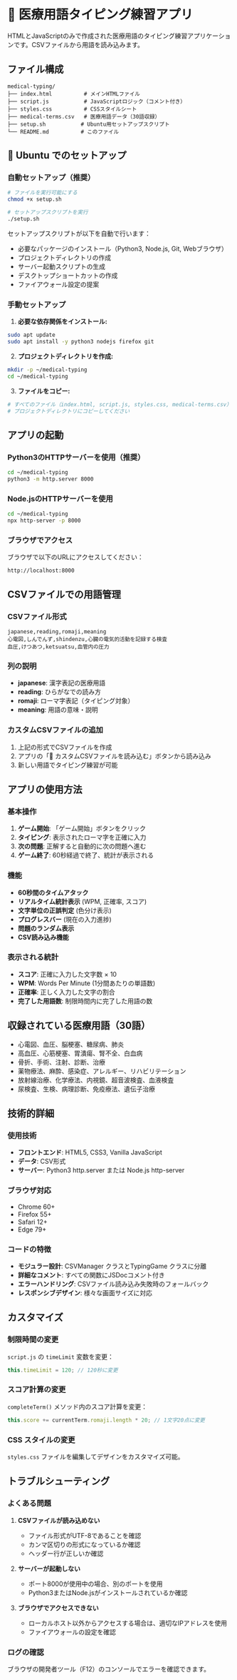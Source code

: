 # 🏥 医療用語タイピング練習アプリ

HTMLとJavaScriptのみで作成された医療用語のタイピング練習アプリケーションです。CSVファイルから用語を読み込みます。

## ファイル構成

```
medical-typing/
├── index.html          # メインHTMLファイル
├── script.js           # JavaScriptロジック（コメント付き）
├── styles.css          # CSSスタイルシート
├── medical-terms.csv   # 医療用語データ（30語収録）
├── setup.sh           # Ubuntu用セットアップスクリプト
└── README.md          # このファイル
```

## 🚀 Ubuntu でのセットアップ

### 自動セットアップ（推奨）

```bash
# ファイルを実行可能にする
chmod +x setup.sh

# セットアップスクリプトを実行
./setup.sh
```

セットアップスクリプトが以下を自動で行います：
- 必要なパッケージのインストール（Python3, Node.js, Git, Webブラウザ）
- プロジェクトディレクトリの作成
- サーバー起動スクリプトの生成
- デスクトップショートカットの作成
- ファイアウォール設定の提案

### 手動セットアップ

1. **必要な依存関係をインストール:**
```bash
sudo apt update
sudo apt install -y python3 nodejs firefox git
```

2. **プロジェクトディレクトリを作成:**
```bash
mkdir -p ~/medical-typing
cd ~/medical-typing
```

3. **ファイルをコピー:**
```bash
# すべてのファイル（index.html, script.js, styles.css, medical-terms.csv）を
# プロジェクトディレクトリにコピーしてください
```

## アプリの起動

### Python3のHTTPサーバーを使用（推奨）

```bash
cd ~/medical-typing
python3 -m http.server 8000
```

### Node.jsのHTTPサーバーを使用

```bash
cd ~/medical-typing
npx http-server -p 8000
```

### ブラウザでアクセス

ブラウザで以下のURLにアクセスしてください：
```
http://localhost:8000
```

## CSVファイルでの用語管理

### CSVファイル形式

```csv
japanese,reading,romaji,meaning
心電図,しんでんず,shindenzu,心臓の電気的活動を記録する検査
血圧,けつあつ,ketsuatsu,血管内の圧力
```

### 列の説明

- **japanese**: 漢字表記の医療用語
- **reading**: ひらがなでの読み方
- **romaji**: ローマ字表記（タイピング対象）
- **meaning**: 用語の意味・説明

### カスタムCSVファイルの追加

1. 上記の形式でCSVファイルを作成
2. アプリの「📁 カスタムCSVファイルを読み込む」ボタンから読み込み
3. 新しい用語でタイピング練習が可能

## アプリの使用方法

### 基本操作

1. **ゲーム開始**: 「ゲーム開始」ボタンをクリック
2. **タイピング**: 表示されたローマ字を正確に入力
3. **次の問題**: 正解すると自動的に次の問題へ進む
4. **ゲーム終了**: 60秒経過で終了、統計が表示される

### 機能

- **60秒間のタイムアタック**
- **リアルタイム統計表示** (WPM, 正確率, スコア)
- **文字単位の正誤判定** (色分け表示)
- **プログレスバー** (現在の入力進捗)
- **問題のランダム表示**
- **CSV読み込み機能**

### 表示される統計

- **スコア**: 正確に入力した文字数 × 10
- **WPM**: Words Per Minute (1分間あたりの単語数)
- **正確率**: 正しく入力した文字の割合
- **完了した用語数**: 制限時間内に完了した用語の数

## 収録されている医療用語（30語）

- 心電図、血圧、脳梗塞、糖尿病、肺炎
- 高血圧、心筋梗塞、胃潰瘍、腎不全、白血病
- 骨折、手術、注射、診断、治療
- 薬物療法、麻酔、感染症、アレルギー、リハビリテーション
- 放射線治療、化学療法、内視鏡、超音波検査、血液検査
- 尿検査、生検、病理診断、免疫療法、遺伝子治療

## 技術的詳細

### 使用技術

- **フロントエンド**: HTML5, CSS3, Vanilla JavaScript
- **データ**: CSV形式
- **サーバー**: Python3 http.server または Node.js http-server

### ブラウザ対応

- Chrome 60+
- Firefox 55+
- Safari 12+
- Edge 79+

### コードの特徴

- **モジュラー設計**: CSVManager クラスとTypingGame クラスに分離
- **詳細なコメント**: すべての関数にJSDocコメント付き
- **エラーハンドリング**: CSVファイル読み込み失敗時のフォールバック
- **レスポンシブデザイン**: 様々な画面サイズに対応

## カスタマイズ

### 制限時間の変更

`script.js` の `timeLimit` 変数を変更：

```javascript
this.timeLimit = 120; // 120秒に変更
```

### スコア計算の変更

`completeTerm()` メソッド内のスコア計算を変更：

```javascript
this.score += currentTerm.romaji.length * 20; // 1文字20点に変更
```

### CSS スタイルの変更

`styles.css` ファイルを編集してデザインをカスタマイズ可能。

## トラブルシューティング

### よくある問題

1. **CSVファイルが読み込めない**
   - ファイル形式がUTF-8であることを確認
   - カンマ区切りの形式になっているか確認
   - ヘッダー行が正しいか確認

2. **サーバーが起動しない**
   - ポート8000が使用中の場合、別のポートを使用
   - Python3またはNode.jsがインストールされているか確認

3. **ブラウザでアクセスできない**
   - ローカルホスト以外からアクセスする場合は、適切なIPアドレスを使用
   - ファイアウォールの設定を確認

### ログの確認

ブラウザの開発者ツール（F12）のコンソールでエラーを確認できます。




